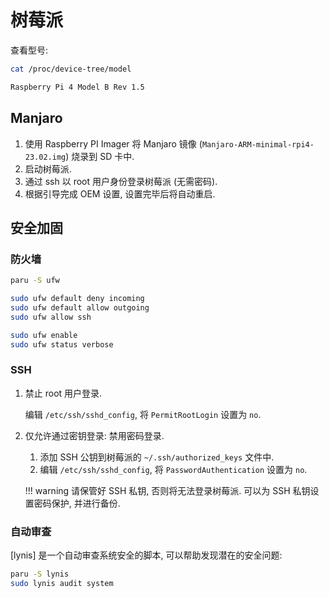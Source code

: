 # 树莓派

查看型号:

```sh
cat /proc/device-tree/model
```

```txt
Raspberry Pi 4 Model B Rev 1.5
```

## Manjaro

1. 使用 Raspberry PI Imager 将 Manjaro 镜像 (`Manjaro-ARM-minimal-rpi4-23.02.img`) 烧录到 SD 卡中.
2. 启动树莓派.
3. 通过 ssh 以 root 用户身份登录树莓派 (无需密码).
4. 根据引导完成 OEM 设置, 设置完毕后将自动重启.

## 安全加固

### 防火墙

```sh
paru -S ufw

sudo ufw default deny incoming
sudo ufw default allow outgoing
sudo ufw allow ssh

sudo ufw enable
sudo ufw status verbose
```

### SSH

1. 禁止 root 用户登录.

    编辑 `/etc/ssh/sshd_config`, 将 `PermitRootLogin` 设置为 `no`.

2. 仅允许通过密钥登录: 禁用密码登录.

    1. 添加 SSH 公钥到树莓派的 `~/.ssh/authorized_keys` 文件中.
    2. 编辑 `/etc/ssh/sshd_config`, 将 `PasswordAuthentication` 设置为 `no`.

    !!! warning
    请保管好 SSH 私钥, 否则将无法登录树莓派. 可以为 SSH 私钥设置密码保护, 并进行备份.

### 自动审查

[lynis] 是一个自动审查系统安全的脚本, 可以帮助发现潜在的安全问题:

```sh
paru -S lynis
sudo lynis audit system
```
